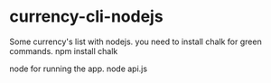 # currency-cli-nodejs
Some currency's list with nodejs.
you need to install chalk for green commands.
npm install chalk

node for running the app.
node api.js